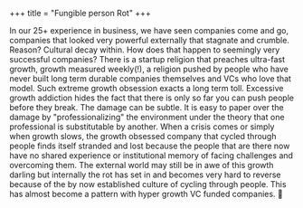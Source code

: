+++
title = "Fungible person Rot"
+++

In our 25+ experience in business, we have seen companies come and go, companies that looked very powerful externally that stagnate and crumble. Reason? Cultural decay within. How does that happen to seemingly very successful companies? There is a startup religion that preaches ultra-fast growth, growth measured weekly(!), a religion pushed by people who have never built long term durable companies themselves and VCs who love that model. Such extreme growth obsession exacts a long term toll. Excessive growth addiction hides the fact that there is only so far you can push people before they break. The damage can be subtle. It is easy to paper over the damage by "professionalizing" the environment under the theory that one professional is substitutable by another. When a crisis comes or simply when growth slows, the growth obsessed company that cycled through people finds itself stranded and lost because the people that are there now have no shared experience or institutional memory of facing challenges and overcoming them. The external world may still be in awe of this growth darling but internally the rot has set in and becomes very hard to reverse because of the by now established culture of cycling through people. This has almost become a pattern with hyper growth VC funded companies. 🙏